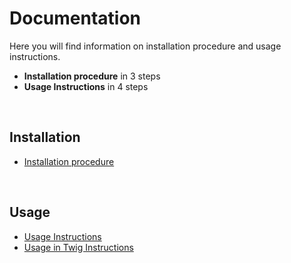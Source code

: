 # Documentation

Here you will find information on installation procedure and usage instructions.

- **Installation procedure** in 3 steps
- **Usage Instructions** in 4 steps

<br>

## Installation
- [Installation procedure](installation.md)

<br>

## Usage
- [Usage Instructions](usage.md)
- [Usage in Twig Instructions](usage_twig.md)
